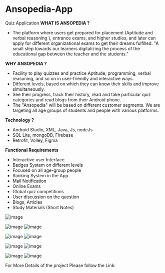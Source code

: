 # Ansopedia-App
Quiz Application
**WHAT IS ANSOPEDIA ?**
- The platform where users get prepared for placement (Aptitude and verbal
reasoning ), entrance exams, and higher studies, and later can apply for
different organizational exams to get their dreams fulfilled.
  "A small step towards our learners digitalizing the process of
  the educational gap between the teacher and the students."

**WHY ANSOPEDIA ?**
  - Facility to play quizzes and practice Aptitude, programming, verbal reasoning, and
    so on in user-friendly and interactive ways.
  - Different levels, based on which they can know their skills and improve
    simultaneously.
  - See their progress, track their history, read and take particular quiz categories and
    read blogs from their Android phone.
  - The "Ansopedia" will be based on different customer segments. We are targeting all
    age groups of students and people with various platforms.

**Technology ?**
  - Android Studio, XML, Java, Js, nodeJs
  - SQL Lite, mongoDB, Firebase
  - Retrofit, Volley, Figma

**Functional Requirements**
  - Interactive user Interface
  - Badges System on different levels
  - Focused on all age-group people
  -  Ranking System in the App
  -  Mail Notification
  - Online Exams
  - Global quiz competitions
  - User discussion on the question
  - Blogs, Articles
  - Study Materials (Short Notes)

![image](https://github.com/Shahbibek/Ansopedia-App/assets/84366074/f8d922c8-2d61-4d0a-9195-609f3783232d)

![image](https://github.com/Shahbibek/Ansopedia-App/assets/84366074/ef8e7c8c-b7a0-465d-a252-2ddfecb71373)  ![image](https://github.com/Shahbibek/Ansopedia-App/assets/84366074/7efcefaf-a1fb-4ec8-b316-2c103034935e)

![image](https://github.com/Shahbibek/Ansopedia-App/assets/84366074/73a71e3c-237b-4825-a541-dd6ebe0d41e7)  ![image](https://github.com/Shahbibek/Ansopedia-App/assets/84366074/18f870aa-6bda-483c-95d4-c3ed9e5fd542)

![image](https://github.com/Shahbibek/Ansopedia-App/assets/84366074/7aab0dba-71bf-49fb-8199-d689a0a343d0)  ![image](https://github.com/Shahbibek/Ansopedia-App/assets/84366074/3ca5738a-1a52-4870-96bf-5e925876e8e4)

![image](https://github.com/Shahbibek/Ansopedia-App/assets/84366074/1c521a4e-68e9-4d3d-aa62-7f2a35e5b449)  ![image](https://github.com/Shahbibek/Ansopedia-App/assets/84366074/f7fe6f29-bf08-4509-a31d-d288f9d282c7)

For More Details of the project Please follow the Link: 














